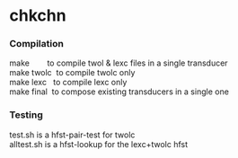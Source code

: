 # chkchn

### Compilation

make&nbsp;&nbsp;&nbsp;&nbsp;&nbsp;&nbsp;&nbsp;&nbsp;to compile twol & lexc files in a single transducer<br />
make twolc&nbsp;&nbsp;to compile twolc only<br />
make lexc&nbsp;&nbsp;&nbsp;to compile lexc only<br />
make final&nbsp;&nbsp;to compose existing transducers in a single one<br />

### Testing

test.sh is a hfst-pair-test for twolc<br />
alltest.sh is a hfst-lookup for the lexc+twolc hfst<br />
